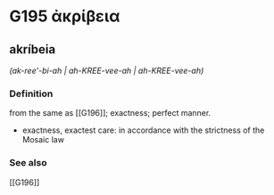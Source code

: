 # G195 ἀκρίβεια

## akríbeia

_(ak-ree'-bi-ah | ah-KREE-vee-ah | ah-KREE-vee-ah)_

### Definition

from the same as [[G196]]; exactness; perfect manner.

- exactness, exactest care: in accordance with the strictness of the Mosaic law

### See also

[[G196]]

